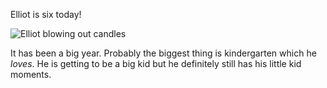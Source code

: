 Elliot is six today!  

![Elliot blowing out candles](http://barelyenough.org/blog/uploads/elliot-6th-bday-donut-and-candles.jpg)

It has been a big year.  Probably the biggest thing is kindergarten
which he *loves*.  He is getting to be a big kid but he definitely
still has his little kid moments.
